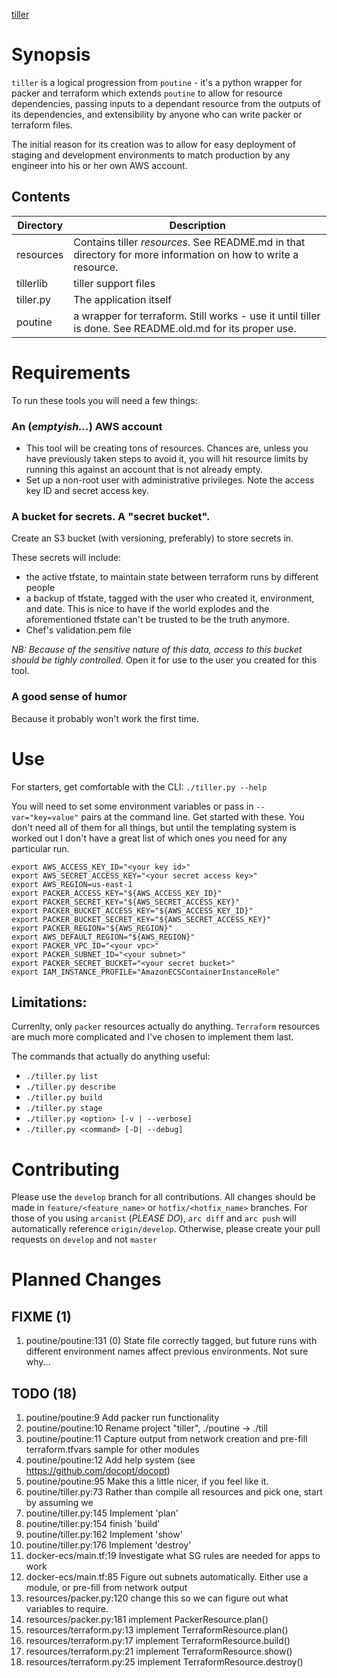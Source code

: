 [tiller](http://i.imgur.com/TB3W2EU.jpg)

# Synopsis
`tiller` is a logical progression from `poutine` - it's a python wrapper for packer and terraform which extends `poutine` to allow for resource dependencies, passing inputs to a dependant resource from the outputs of its dependencies, and extensibility by anyone who can write packer or terraform files.

The initial reason for its creation was to allow for easy deployment of staging and development environments to match production by any engineer into his or her own AWS account.

## Contents
| Directory | Description |
| --- | --- |
| resources | Contains tiller _resources_. See README.md in that directory for more information on how to write a resource. |
| tillerlib | tiller support files | 
| tiller.py | The application itself | 
| poutine | a wrapper for terraform. Still works - use it until tiller is done. See README.old.md for its proper use. |

# Requirements

To run these tools you will need a few things:
### An (_emptyish..._) AWS account
- This tool will be creating tons of resources. Chances are, unless you have
  previously taken steps to avoid it, you will hit resource limits by running
  this against an account that is not already empty.
- Set up a non-root user with administrative privileges. Note the access key ID
  and secret access key.

### A bucket for secrets. A "secret bucket".
Create an S3 bucket (with versioning, preferably) to store secrets in. 

These secrets will include: 
- the active tfstate, to maintain state between terraform runs by different people
- a backup of tfstate, tagged with the user who created it, environment, and
  date. This is nice to have if the world explodes and the aforementioned tfstate can't
  be trusted to be the truth anymore.
- Chef's validation.pem file

*NB: Because of the sensitive nature of this data, access to this bucket should be
tighly controlled.* Open it for use to the user you created for this tool. 

### A good sense of humor
Because it probably won't work the first time.

# Use
For starters, get comfortable with the CLI:
`./tiller.py --help`

You will need to set some environment variables or pass in `--var="key=value"` pairs at the command line. Get started with these. You don't need all of them for all things, but until the templating system is worked out I don't have a great list of which ones you need for any particular run.
```
export AWS_ACCESS_KEY_ID="<your key id>"
export AWS_SECRET_ACCESS_KEY="<your secret access key>"
export AWS_REGION=us-east-1
export PACKER_ACCESS_KEY="${AWS_ACCESS_KEY_ID}"
export PACKER_SECRET_KEY="${AWS_SECRET_ACCESS_KEY}"
export PACKER_BUCKET_ACCESS_KEY="${AWS_ACCESS_KEY_ID}"
export PACKER_BUCKET_SECRET_KEY="${AWS_SECRET_ACCESS_KEY}"
export PACKER_REGION="${AWS_REGION}"
export AWS_DEFAULT_REGION="${AWS_REGION}"
export PACKER_VPC_ID="<your vpc>"
export PACKER_SUBNET_ID="<your subnet>"
export PACKER_SECRET_BUCKET="<your secret bucket>"
export IAM_INSTANCE_PROFILE="AmazonECSContainerInstanceRole"
```

## Limitations:
Currenlty, only `packer` resources actually do anything. `Terraform` resources are much more complicated and I've chosen to implement them last.

The commands that actually do anything useful:
- `./tiller.py list`
- `./tiller.py describe`
- `./tiller.py build`
- `./tiller.py stage`
- `./tiller.py <option> [-v | --verbose]`
- `./tiller.py <command> [-D| --debug]`

# Contributing
Please use the `develop` branch for all contributions. All changes should be made in `feature/<feature_name>` or `hotfix/<hotfix_name>` branches. For those of you using `arcanist` (_PLEASE DO_), `arc diff` and `arc push` will automatically reference `origin/develop`. Otherwise, please create your pull requests on `develop` and not `master`

# Planned Changes
## FIXME (1)
1. poutine/poutine:131         (0) State file correctly tagged, but future runs with different environment names affect previous environments. Not sure why...

## TODO (18)
1. poutine/poutine:9           Add packer run functionality 
2. poutine/poutine:10          Rename project "tiller", ./poutine -> ./till
3. poutine/poutine:11          Capture output from network creation and pre-fill terraform.tfvars sample for other modules
4. poutine/poutine:12          Add help system (see https://github.com/docopt/docopt)
5. poutine/poutine:95          Make this a little nicer, if you feel like it.
6. poutine/tiller.py:73        Rather than compile all resources and pick one, start by assuming we 
7. poutine/tiller.py:145       Implement 'plan'
8. poutine/tiller.py:154       finish 'build'
9. poutine/tiller.py:162       Implement 'show'
10. poutine/tiller.py:176      Implement 'destroy'
11. docker-ecs/main.tf:19      Investigate what SG rules are needed for apps to work
12. docker-ecs/main.tf:85      Figure out subnets automatically. Either use a module, or pre-fill from network output
13. resources/packer.py:120    change this so we can figure out what variables to require.
14. resources/packer.py:181    implement PackerResource.plan()
15. resources/terraform.py:13  implement TerraformResource.plan()
16. resources/terraform.py:17  implement TerraformResource.build()
17. resources/terraform.py:21  implement TerraformResource.show()
18. resources/terraform.py:25  implement TerraformResource.destroy()
